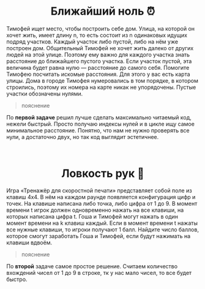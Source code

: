 <h1 align="center"> Ближайший ноль ⏰ </h1>

Тимофей ищет место, чтобы построить себе дом. Улица, на которой он хочет жить, имеет длину n, то есть состоит из n одинаковых идущих подряд участков. Каждый участок либо пустой, либо на нём уже построен дом. 
Общительный Тимофей не хочет жить далеко от других людей на этой улице. Поэтому ему важно для каждого участка знать расстояние до ближайшего пустого участка. Если участок пустой, эта величина будет равна нулю — расстояние до самого себя.
Помогите Тимофею посчитать искомые расстояния. Для этого у вас есть карта улицы. Дома в городе Тимофея нумеровались в том порядке, в котором строились, поэтому их номера на карте никак не упорядочены. Пустые участки обозначены нулями.


>пояснение

По **первой задаче** решил лучше сделать максимально читаемый код, нежели быстрый. Просто получаю индексы нулей и в цикле ищу самое минимальное расстояние. Понятно, что нам не нужно проверять все нули, а достаточно двух, но так код выглядит эстетичнее.<br>

<br><h1 align="center"> Ловкость рук 🖖 </h1>
Игра «Тренажёр для скоростной печати» представляет собой поле из клавиш 4x4. В нём на каждом раунде появляется конфигурация цифр и точек. На клавише написана либо точка, либо цифра от 1 до 9. 
В момент времени t игрок должен одновременно нажать на все клавиши, на которых написана цифра t. Гоша и Тимофей могут нажать в один момент времени на k клавиш каждый. Если в момент времени t нажаты все нужные клавиши, то игроки получают 1 балл.
Найдите число баллов, которое смогут заработать Гоша и Тимофей, если будут нажимать на клавиши вдвоём.

>пояснение

По **второй** задаче самое простое решение. Считаем количество вхождений чисел от 1 до 9 в строке, тк у нас мало чисел, то все будет быстро.